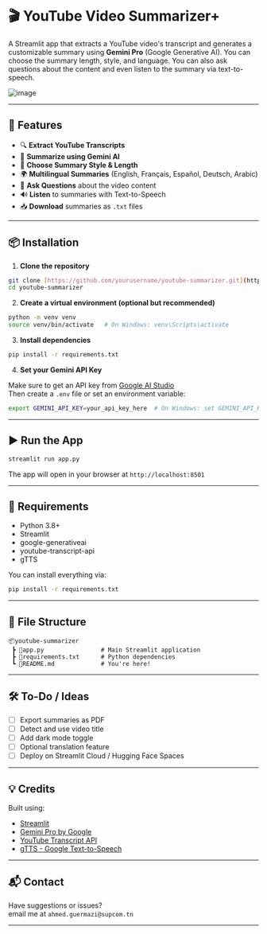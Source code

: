 # 🎬 YouTube Video Summarizer+

A Streamlit app that extracts a YouTube video's transcript and generates a customizable summary using **Gemini Pro** (Google Generative AI). You can choose the summary length, style, and language. You can also ask questions about the content and even listen to the summary via text-to-speech.

![image](https://github.com/user-attachments/assets/5d8ebf1b-cfaa-4e36-b8d7-f6e0f726077a)


---

## 🚀 Features

- 🔍 **Extract YouTube Transcripts**
- 📝 **Summarize using Gemini AI**
- 🎯 **Choose Summary Style & Length**
- 🌍 **Multilingual Summaries** (English, Français, Español, Deutsch, Arabic)
- 🧠 **Ask Questions** about the video content
- 🔊 **Listen** to summaries with Text-to-Speech
- 📥 **Download** summaries as `.txt` files

---

## 📦 Installation

1. **Clone the repository**
```bash
git clone [https://github.com/yourusername/youtube-summarizer.git](https://github.com/GuermaziAhmed/YouTube-Video-Summarizer-.git)
cd youtube-summarizer
```

2. **Create a virtual environment (optional but recommended)**

```bash
python -m venv venv
source venv/bin/activate   # On Windows: venv\Scripts\activate
```

3. **Install dependencies**

```bash
pip install -r requirements.txt
```

4. **Set your Gemini API Key**

Make sure to get an API key from [Google AI Studio](https://makersuite.google.com/app)  
Then create a `.env` file or set an environment variable:

```bash
export GEMINI_API_KEY=your_api_key_here  # On Windows: set GEMINI_API_KEY=your_api_key_here
```

---

## ▶️ Run the App

```bash
streamlit run app.py
```

The app will open in your browser at `http://localhost:8501`

---

## 📄 Requirements

- Python 3.8+
- Streamlit
- google-generativeai
- youtube-transcript-api
- gTTS

You can install everything via:

```bash
pip install -r requirements.txt
```

---

## 📁 File Structure

```
📦youtube-summarizer
 ┣ 📜app.py                # Main Streamlit application
 ┣ 📜requirements.txt      # Python dependencies
 ┗ 📄README.md             # You're here!
```

---

## 🛠 To-Do / Ideas

- [ ] Export summaries as PDF
- [ ] Detect and use video title
- [ ] Add dark mode toggle
- [ ] Optional translation feature
- [ ] Deploy on Streamlit Cloud / Hugging Face Spaces

---

## 💡 Credits

Built using:
- [Streamlit](https://streamlit.io/)
- [Gemini Pro by Google](https://ai.google.dev/)
- [YouTube Transcript API](https://pypi.org/project/youtube-transcript-api/)
- [gTTS - Google Text-to-Speech](https://pypi.org/project/gTTS/)

---

## 📬 Contact

Have suggestions or issues?  
 email me at `ahmed.guermazi@supcom.tn`

---

